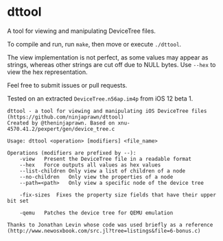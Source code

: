 # dttool
A tool for viewing and manipulating DeviceTree files.

To compile and run, run `make`, then move or execute `./dttool`.

The view implementation is not perfect, as some values may appear as strings, whereas other strings are cut off due to NULL bytes.
Use `--hex` to view the hex representation.

Feel free to submit issues or pull requests.

Tested on an extracted `DeviceTree.n56ap.im4p` from iOS 12 beta 1.

```
dttool - a tool for viewing and manipulating iOS DeviceTree files (https://github.com/ninjaprawn/dttool)
Created by @theninjaprawn. Based on xnu-4570.41.2/pexpert/gen/device_tree.c

Usage: dttool <operation> [modifiers] <file_name>

Operations (modifiers are prefixed by --):
	-view	Present the DeviceTree file in a readable format
	--hex	Force outputs all values as hex values
	--list-children	Only view a list of children of a node
	--no-children	Only view the properties of a node
	--path=<path>	Only view a specific node of the device tree

	-fix-sizes	Fixes the property size fields that have their upper bit set

	-qemu	Patches the device tree for QEMU emulation

Thanks to Jonathan Levin whose code was used briefly as a reference (http://www.newosxbook.com/src.jl?tree=listings&file=6-bonus.c)
```
